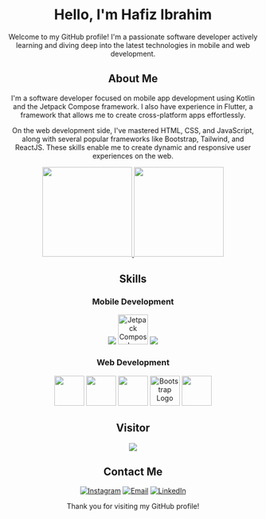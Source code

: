 <!-- Header Section -->
<div align="center">

# Hello, I'm Hafiz Ibrahim

Welcome to my GitHub profile! I'm a passionate software developer actively learning and diving deep into the latest technologies in mobile and web development.

## About Me

I'm a software developer focused on mobile app development using Kotlin and the Jetpack Compose framework. I also have experience in Flutter, a framework that allows me to create cross-platform apps effortlessly.

On the web development side, I've mastered HTML, CSS, and JavaScript, along with several popular frameworks like Bootstrap, Tailwind, and ReactJS. These skills enable me to create dynamic and responsive user experiences on the web.

<a href="https://github.com/hafizzibrahim">
  <img height="180em" src="https://github-readme-stats-eight-theta.vercel.app/api?username=hafizzibrahim&show_icons=true&theme=algolia&include_all_commits=true&count_private=true"/>
  <img height="180em" src="https://github-readme-stats-eight-theta.vercel.app/api/top-langs/?username=hafizzibrahim&layout=compact&langs_count=8&theme=algolia"/>
</a>

<!-- Skills Section -->
## Skills

### Mobile Development
<div>
  <img src="https://img.icons8.com/color/48/000000/kotlin.png"/> 
  <img src="https://i.ibb.co/Nxjd7GM/jetpack-compose-icon-RGB.png" alt="Jetpack Compose Logo" width="60"/>
  <img src="https://img.icons8.com/color/48/000000/flutter.png"/>
</div>

### Web Development
<div>
  <img src="https://img.icons8.com/color/48/000000/html-5.png" width="60"/>
  <img src="https://img.icons8.com/color/48/000000/css3.png" width="60"/>
  <img src="https://img.icons8.com/color/48/000000/javascript.png" width="60"/>
  <img src="https://getbootstrap.com/docs/5.0/assets/brand/bootstrap-logo.svg" alt="Bootstrap Logo" width="60"/>
  <img src="https://img.icons8.com/color/48/000000/react-native.png" width="60"/>
</div>

<!-- Visitor Counter Section -->
## Visitor
<div>
    <img src="https://profile-counter.glitch.me/hafizzibrahim/count.svg?"  /> <br>
</div>

<!-- Contact Me Section -->
## Contact Me
[![Instagram](https://img.shields.io/badge/Instagram-%23E4405F.svg?&style=for-the-badge&logo=instagram&logoColor=white)](https://www.instagram.com/hafizibrahimm_/?hl=id)
[![Email](https://img.shields.io/badge/Email-%230077B5.svg?&style=for-the-badge&logo=gmail&logoColor=white)](mailto:hafizzibrahimm0@gmail.com)
[![LinkedIn](https://img.shields.io/badge/LinkedIn-%230077B5.svg?&style=for-the-badge&logo=linkedin&logoColor=white)](https://www.linkedin.com/in/hafiz-ibrahim-1b142628a/)
<br>

Thank you for visiting my GitHub profile!
</div>
